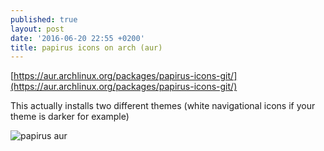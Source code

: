 ```yaml
---
published: true
layout: post
date: '2016-06-20 22:55 +0200'
title: papirus icons on arch (aur)
---
```

[https://aur.archlinux.org/packages/papirus-icons-git/](https://aur.archlinux.org/packages/papirus-icons-git/)

This actually installs two different themes (white navigational icons if your theme is darker for example)

![papirus aur]({{site.baseurl}}/media/papirusaur.png)

